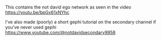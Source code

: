 This contains the not david ego network as seen in the video https://youtu.be/bpGx61xNYhc

I've also made (poorly) a short gephi tutorial on the secondary channel if you've never used gephi https://www.youtube.com/@notdavidsecondary9958
